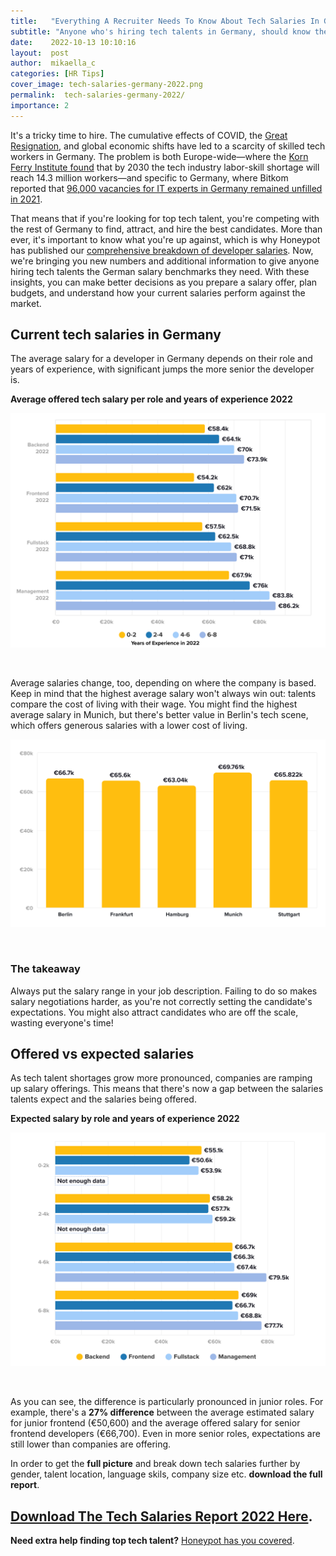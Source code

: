 ```yaml
---
title:   "Everything A Recruiter Needs To Know About Tech Salaries In Germany"
subtitle: "Anyone who's hiring tech talents in Germany, should know these salary benchmarks."
date:    2022-10-13 10:10:16
layout:  post
author:  mikaella_c
categories: [HR Tips]
cover_image: tech-salaries-germany-2022.png
permalink:  tech-salaries-germany-2022/
importance: 2
---
```

It's a tricky time to hire. The cumulative effects of COVID, the [Great Resignation](https://hbr.org/2022/03/the-great-resignation-didnt-start-with-the-pandemic), and global economic shifts have led to a scarcity of skilled tech workers in Germany. The problem is both Europe-wide—where the [Korn Ferry Institute found](https://www.kornferry.com/content/dam/kornferry/docs/pdfs/KF-Future-of-Work-Talent-Crunch-Report.pdf) that by 2030 the tech industry labor-skill shortage will reach 14.3 million workers—and specific to Germany, where Bitkom reported that [96,000 vacancies for IT experts in Germany remained unfilled in 2021](https://www.bitkom.org/Presse/Presseinformation/IT-Fachkraefteluecke-wird-groesser).

<!--more-->

That means that if you're looking for top tech talent, you're competing with the rest of Germany to find, attract, and hire the best candidates. More than ever, it's important to know what you're up against, which is why Honeypot has published our [comprehensive breakdown of developer salaries](https://cult.honeypot.io/reads/developer-salaries-2022-report-germany). Now, we're bringing you new numbers and additional information to give anyone hiring tech talents the German salary benchmarks they need. With these insights, you can make better decisions as you prepare a salary offer, plan budgets, and understand how your current salaries perform against the market.

## Current tech salaries in Germany

The average salary for a developer in Germany depends on their role and years of experience, with significant jumps the more senior the developer is.

**Average offered tech salary per role and years of experience 2022**

<p align="center"><img alt="Average offered tech salary by role and years of experience in Germany 2022" src="/assets/images/1_GERMANY_Average-offered-salary-by-role-and-years-of-experience-2022.png" style="width:600px !important;"></p><br>

Average salaries change, too, depending on where the company is based. Keep in mind that the highest average salary won't always win out: talents compare the cost of living with their wage. You might find the highest average salary in Munich, but there's better value in Berlin's tech scene, which offers generous salaries with a lower cost of living.

<p align="center"><img alt="Average offered tech salary per German city in 2022" src="/assets/images/2_GERMANY_Average-Offered-Salary-2022-per-city.png" style="width:600px !important;"></p><br>

### The takeaway

Always put the salary range in your job description. Failing to do so makes salary negotiations harder, as you're not correctly setting the candidate's expectations. You might also attract candidates who are off the scale, wasting everyone's time!

## Offered vs expected salaries

As tech talent shortages grow more pronounced, companies are ramping up salary offerings. This means that there's now a gap between the salaries talents expect and the salaries being offered.

**Expected salary by role and years of experience 2022**

<p align="center"><img alt="Average expected tech salary per role and years of experience" src="/assets/images/3_GERMANY_Expected-salary-per-role-and-years-of-experience-2022.png" style="width:600px !important;"></p><br>

As you can see, the difference is particularly pronounced in junior roles. For example, there's a **27% difference** between the average estimated salary for junior frontend (€50,600) and the average offered salary for senior frontend developers (€66,700). Even in more senior roles, expectations are still lower than companies are offering.


In order to get the **full picture** and break down tech salaries further by gender, talent location, language skils, company size etc. **download the full report**.

## [Download The Tech Salaries Report 2022 Here](https://hello.honeypot.io/tech-salary-report-germany-2022/).



**Need extra help finding top tech talent?** [Honeypot has you covered](https://www.honeypot.io/en/tech-hiring?utm_source=blog).